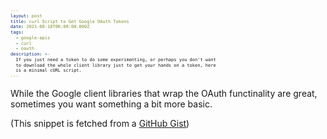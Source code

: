 ```yaml
---
layout: post
title: curl Script to Get Google OAuth Tokens
date: 2021-08-18T00:00:00.000Z
tags:
  - google-apis
  - curl
  - oauth
description: >-
  If you just need a token to do some experimenting, or perhaps you don't want
  to download the whole client library just to get your hands on a token, here
  is a minimal cURL script.
---
```


While the Google client libraries that wrap the OAuth functinality are great, sometimes you want something a bit more basic.

(This snippet is fetched from a [GitHub Gist](https://gist.github.com/iansedano/e0b259ab9c63ebddd22658f697026c19))

<script>
	
	import { onMount } from "svelte"
	
	onMount(async () => {
		const json = await fetch(
				"https://api.github.com/gists/e0b259ab9c63ebddd22658f697026c19"
			)
			.then(resp => resp.json())
			
		const pre = document.createElement("pre")
		const code = document.createElement("code")
		
		
		code.innerText = json.files["get_token.sh"].content
		pre.appendChild(code)
		
		
		document.querySelector("main").appendChild(pre)
	})
	
	
</script>

<style>
	code {
		font-size: 0.5em;
	}
</style>
